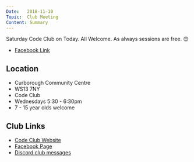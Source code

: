 ```yaml
---
Date:   2018-11-10
Topic:  Club Meeting
Content: Summary
---
```

Saturday Code Club on Today.
All Welcome. As always sessions are free. 😊

* [Facebook Link](https://www.facebook.com/1481985248595237/posts/1784465568347202/)

## Location

* Curborough Community Centre
* WS13 7NY
* Code Club
* Wednesdays 5:30 - 6:30pm
* 7 - 15 year olds welcome

## Club Links

* [Code Club Website](https://lichfield-code-club.github.io/)
* [Facebook Page](https://www.facebook.com/LichfieldCoders)
* [Discord club messages](https://discord.gg/szz6xGK)

